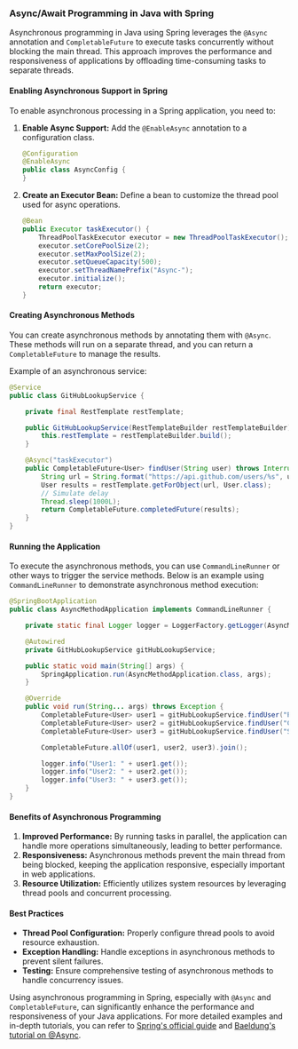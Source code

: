### Async/Await Programming in Java with Spring

Asynchronous programming in Java using Spring leverages the `@Async` annotation and `CompletableFuture` to execute tasks concurrently without blocking the main thread. This approach improves the performance and responsiveness of applications by offloading time-consuming tasks to separate threads.

#### Enabling Asynchronous Support in Spring

To enable asynchronous processing in a Spring application, you need to:
1. **Enable Async Support:**
   Add the `@EnableAsync` annotation to a configuration class.
   ```java
   @Configuration
   @EnableAsync
   public class AsyncConfig {
   }
   ```

2. **Create an Executor Bean:**
   Define a bean to customize the thread pool used for async operations.
   ```java
   @Bean
   public Executor taskExecutor() {
       ThreadPoolTaskExecutor executor = new ThreadPoolTaskExecutor();
       executor.setCorePoolSize(2);
       executor.setMaxPoolSize(2);
       executor.setQueueCapacity(500);
       executor.setThreadNamePrefix("Async-");
       executor.initialize();
       return executor;
   }
   ```

#### Creating Asynchronous Methods

You can create asynchronous methods by annotating them with `@Async`. These methods will run on a separate thread, and you can return a `CompletableFuture` to manage the results.

Example of an asynchronous service:
```java
@Service
public class GitHubLookupService {

    private final RestTemplate restTemplate;

    public GitHubLookupService(RestTemplateBuilder restTemplateBuilder) {
        this.restTemplate = restTemplateBuilder.build();
    }

    @Async("taskExecutor")
    public CompletableFuture<User> findUser(String user) throws InterruptedException {
        String url = String.format("https://api.github.com/users/%s", user);
        User results = restTemplate.getForObject(url, User.class);
        // Simulate delay
        Thread.sleep(1000L);
        return CompletableFuture.completedFuture(results);
    }
}
```

#### Running the Application

To execute the asynchronous methods, you can use `CommandLineRunner` or other ways to trigger the service methods. Below is an example using `CommandLineRunner` to demonstrate asynchronous method execution:

```java
@SpringBootApplication
public class AsyncMethodApplication implements CommandLineRunner {

    private static final Logger logger = LoggerFactory.getLogger(AsyncMethodApplication.class);

    @Autowired
    private GitHubLookupService gitHubLookupService;

    public static void main(String[] args) {
        SpringApplication.run(AsyncMethodApplication.class, args);
    }

    @Override
    public void run(String... args) throws Exception {
        CompletableFuture<User> user1 = gitHubLookupService.findUser("PivotalSoftware");
        CompletableFuture<User> user2 = gitHubLookupService.findUser("CloudFoundry");
        CompletableFuture<User> user3 = gitHubLookupService.findUser("Spring-Projects");

        CompletableFuture.allOf(user1, user2, user3).join();

        logger.info("User1: " + user1.get());
        logger.info("User2: " + user2.get());
        logger.info("User3: " + user3.get());
    }
}
```

#### Benefits of Asynchronous Programming

1. **Improved Performance:** By running tasks in parallel, the application can handle more operations simultaneously, leading to better performance.
2. **Responsiveness:** Asynchronous methods prevent the main thread from being blocked, keeping the application responsive, especially important in web applications.
3. **Resource Utilization:** Efficiently utilizes system resources by leveraging thread pools and concurrent processing.

#### Best Practices

- **Thread Pool Configuration:** Properly configure thread pools to avoid resource exhaustion.
- **Exception Handling:** Handle exceptions in asynchronous methods to prevent silent failures.
- **Testing:** Ensure comprehensive testing of asynchronous methods to handle concurrency issues.

Using asynchronous programming in Spring, especially with `@Async` and `CompletableFuture`, can significantly enhance the performance and responsiveness of your Java applications. For more detailed examples and in-depth tutorials, you can refer to [Spring's official guide](https://spring.io/guides/gs/async-method/) and [Baeldung's tutorial on @Async](https://www.baeldung.com/spring-async).